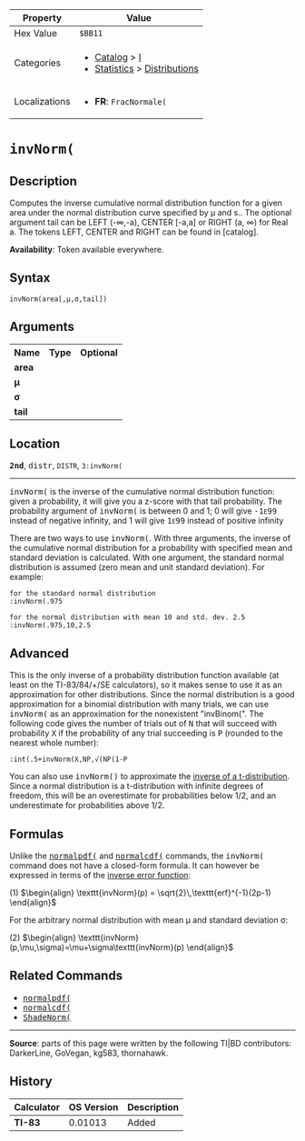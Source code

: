 | Property      | Value |
|---------------|-------|
| Hex Value     | `$BB11`|
| Categories    | <ul><li>[Catalog](<../categories/Catalog.md>) > [I](<../categories/Catalog.md#I>)</li><li>[Statistics](<../categories/Statistics.md>) > [Distributions](<../categories/Statistics.md#Distributions>)</li></ul> |
| Localizations | <ul><li><b>FR</b>: `FracNormale(`</li></ul> |

# `invNorm(`

## Description
Computes the inverse cumulative normal distribution function for a given area under the normal distribution curve specified by μ and s.. The optional argument tail can be LEFT (-∞,-a), CENTER [-a,a] or RIGHT (a, ∞) for Real a.
The tokens LEFT, CENTER and RIGHT can be found in [catalog].


<b>Availability</b>: Token available everywhere.

## Syntax
`invNorm(area[,µ,σ,tail])`

## Arguments
<table>
<tr><th>Name</th><th>Type</th><th>Optional</th></tr>

<tr><td><b>area</b></td><td></td><td></td></tr>

<tr><td><b>µ</b></td><td></td><td></td></tr>

<tr><td><b>σ</b></td><td></td><td></td></tr>

<tr><td><b>tail</b></td><td></td><td></td></tr>

</table>

## Location
<tt><kbd><b>2nd</b></kbd></tt>, <kbd>distr</kbd>, `DISTR`, `3:invNorm(`
<hr>

<tt>invNorm(</tt> is the inverse of the cumulative normal distribution function: given a probability, it will give you a z-score with that tail probability. The probability argument of <tt>invNorm(</tt> is between 0 and 1; 0 will give <tt>-1<span style="font-size:75%;">E</span>99</tt> instead of negative infinity, and 1 will give <tt>1<span style="font-size:75%;">E</span>99</tt> instead of positive infinity

There are two ways to use <tt>invNorm(</tt>. With three arguments, the inverse of the cumulative normal distribution for a probability with specified mean and standard deviation is calculated. With one argument, the standard normal distribution is assumed (zero mean and unit standard deviation). For example:

```ti-basic
for the standard normal distribution
:invNorm(.975

for the normal distribution with mean 10 and std. dev. 2.5
:invNorm(.975,10,2.5
```

## Advanced

This is the only inverse of a probability distribution function available (at least on the TI-83/84/+/SE calculators), so it makes sense to use it as an approximation for other distributions. Since the normal distribution is a good approximation for a binomial distribution with many trials, we can use <tt>invNorm(</tt> as an approximation for the nonexistent "invBinom(". The following code gives the number of trials out of <tt>N</tt> that will succeed with probability <tt>X</tt> if the probability of any trial succeeding is <tt>P</tt> (rounded to the nearest whole number):

```ti-basic
:int(.5+invNorm(X,NP,√(NP(1-P
```

You can also use <tt>invNorm()</tt> to approximate the [inverse of a t-distribution](invt). Since a normal distribution is a t-distribution with infinite degrees of freedom, this will be an overestimate for probabilities below 1/2, and an underestimate for probabilities above 1/2.

## Formulas

Unlike the <tt><a href="normalpdf(.md">normalpdf(</a></tt> and <tt><a href="normalcdf(.md">normalcdf(</a></tt> commands, the <tt>invNorm(</tt> command does not have a closed-form formula. It can however be expressed in terms of the [inverse error function](http://en.wikipedia.org/wiki/Error_function):

(1) $`\begin{align} \texttt{invNorm}(p) = \sqrt{2}\,\texttt{erf}^{-1}(2p-1) \end{align}`$ 

For the arbitrary normal distribution with mean μ and standard deviation σ:

(2) $`\begin{align} \texttt{invNorm}(p,\mu,\sigma)=\mu+\sigma\texttt{invNorm}(p) \end{align}`$ 

## Related Commands

*   <tt><a href="normalpdf(.md">normalpdf(</a></tt>
*   <tt><a href="normalcdf(.md">normalcdf(</a></tt>
*   <tt><a href="ShadeNorm(.md">ShadeNorm(</a></tt>

* * *

**Source**: parts of this page were written by the following TI|BD contributors: DarkerLine, GoVegan, kg583, thornahawk.

## History
| Calculator | OS Version | Description |
|------------|------------|-------------|
| <b>TI-83</b> | 0.01013 | Added |


